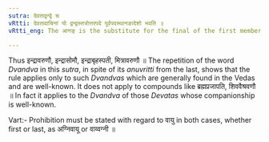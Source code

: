 ```yaml
---
sutra: देवताद्वन्द्वे च
vRtti: देवतावाचिनां यो द्वन्द्वस्तत्रोत्तरपदे पूर्वपदस्थानङादेशो भवति ॥
vRtti_eng: The आनङ् is the substitute for the final of the first member in a _Dwandva_ compound of the names of the _Devtas_.

---
```

Thus इन्द्रावरुणौ, इन्द्रासोमौ, इन्द्राबृहस्पती, मित्रावरुणौ ॥ The repetition of the word _Dvandva_ in this _sutra_, in spite of its _anuvritti_ from the last, shows that the rule applies only to such _Dvandvas_ which are generally found in the Vedas and are well-known. It does not apply to compounds like ब्रह्मप्रजापति, शिववैश्रवणौ ॥ In fact it applies to the _Dvandva_ of those _Devatas_ whose companionship is well-known.

Vart:- Prohibition must be stated with regard to वायु in both cases, whether first or last, as अग्निवायू or वाय्वग्नी ॥
